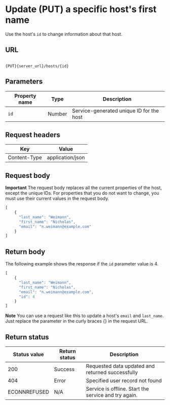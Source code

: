 # Update (PUT) a specific host's first name

Use the host's `id` to change information about that host.

## URL

```shell

{PUT}{server_url}/hosts/{id}
```

## Parameters

| Property name | Type | Description |
| ------------- | ----------- | ----------- |
| `id` | Number | Service-generated unique ID for the host |

## Request headers

| Key | Value |
|---|---|
| Content-Type | application/json |

## Request body

**Important** The request body replaces all the current properties of the host, except the unique IDs. For properties that you do not want to change, you must use their current values in the request body.

```js
[
    {
      "last_name": "Weimann",
      "first_name": "Nicholas",
      "email": "n.weimann@example.com"      
    }
]
```

## Return body

The following example shows the response if the `id` parameter value is 4.

```js
[
    {
      "last_name": "Weimann",
      "first_name": "Nicholas",
      "email": "n.weimann@example.com",
      "id": 4
    }
]
```

**Note** You can use a request like this to update a host's `email` and `last_name`. Just replace the parameter in the curly braces {} in the request URL.

## Return status

| Status value | Return status | Description |
| ------------- | ----------- | ----------- |
| 200 | Success | Requested data updated and returned successfully |
| 404 | Error | Specified user record not found |
| ECONNREFUSED | N/A | Service is offline. Start the service and try again. |
